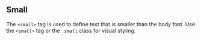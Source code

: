 ## Small

The `<small>` tag is used to define text that is smaller than the body font. Use the `<small>` tag or the `.small` class for visual styling.